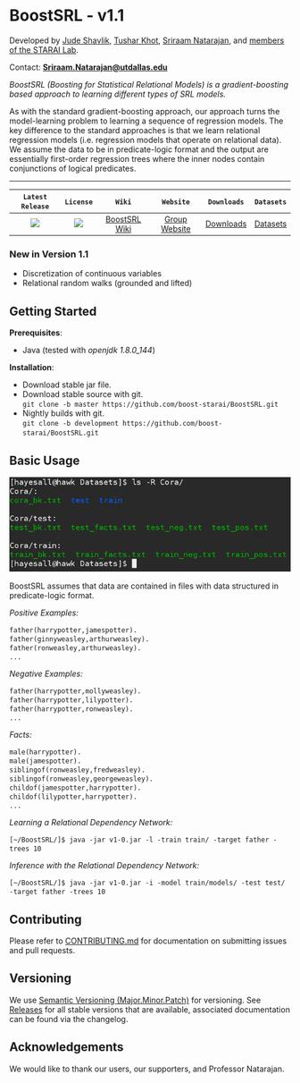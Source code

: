 # BoostSRL - v1.1

Developed by [Jude Shavlik](http://pages.cs.wisc.edu/~shavlik/), [Tushar Khot](http://pages.cs.wisc.edu/~tushar/), [Sriraam Natarajan](http://utdallas.edu/~sxn177430/), and [members of the STARAI Lab](http://www.indiana.edu/~iustarai/people.html).

Contact: **Sriraam.Natarajan@utdallas.edu**

*BoostSRL (Boosting for Statistical Relational Models) is a gradient-boosting based approach to learning different types of SRL models.*

As with the standard gradient-boosting approach, our approach turns the model-learning problem to learning a sequence of regression models. The key difference to the standard approaches is that we learn relational regression models (i.e. regression models that operate on relational data). We assume the data to be in predicate-logic format and the output are essentially first-order regression trees where the inner nodes contain conjunctions of logical predicates.

---

| `Latest Release` | `License` | `Wiki` | `Website` | `Downloads` | `Datasets` |
| :---: | :---: | :---: | :---: | :---: | :---: |
| [![][release img]][release] | [![][license img]][license] | [BoostSRL Wiki](Home) | [Group Website](http://indiana.edu/~iustarai/) | [Downloads](https://github.com/boost-starai/BoostSRL-Misc/tree/master/VersionHistory/Version1.0) | [Datasets](https://github.com/boost-starai/BoostSRL-Misc/tree/master/Datasets) |

### New in Version 1.1

* Discretization of continuous variables
* Relational random walks (grounded and lifted)

## Getting Started

**Prerequisites**:

* Java (tested with *openjdk 1.8.0_144*)

**Installation**:

* Download stable jar file.  
* Download stable source with git.  
  `git clone -b master https://github.com/boost-starai/BoostSRL.git`
* Nightly builds with git.  
  `git clone -b development https://github.com/boost-starai/BoostSRL.git`
  
## Basic Usage

<img src="https://raw.githubusercontent.com/boost-starai/BoostSRL-Misc/master/Images/basicFileStructure.png" alt="Basic file structure for the Cora dataset which BoostSRL assumes for most operations." width="558" display="block" margin="auto">

BoostSRL assumes that data are contained in files with data structured in predicate-logic format.

*Positive Examples:*

    father(harrypotter,jamespotter).
	father(ginnyweasley,arthurweasley).
	father(ronweasley,arthurweasley).
	...

*Negative Examples:*

	father(harrypotter,mollyweasley).
	father(harrypotter,lilypotter).
	father(harrypotter,ronweasley).
	...

*Facts:*

	male(harrypotter).
	male(jamespotter).
	siblingof(ronweasley,fredweasley).
	siblingof(ronweasley,georgeweasley).
	childof(jamespotter,harrypotter).
	childof(lilypotter,harrypotter).
	...

*Learning a Relational Dependency Network:*

    [~/BoostSRL/]$ java -jar v1-0.jar -l -train train/ -target father -trees 10

*Inference with the Relational Dependency Network:*

    [~/BoostSRL/]$ java -jar v1-0.jar -i -model train/models/ -test test/ -target father -trees 10


## Contributing

Please refer to [CONTRIBUTING.md](.github/CONTRIBUTING.md) for documentation on submitting issues and pull requests.

## Versioning

We use [Semantic Versioning (Major.Minor.Patch)](http://semver.org/) for versioning. See [Releases](https://github.com/boost-starai/BoostSRL/releases) for all stable versions that are available, associated documentation can be found via the changelog.

## Acknowledgements

We would like to thank our users, our supporters, and Professor Natarajan.

[license]:license.txt
[release]:https://github.com/boost-starai/BoostSRL/releases
[license img]:https://img.shields.io/github/license/boost-starai/BoostSRL.svg
[release img]:https://img.shields.io/github/tag/boost-starai/BoostSRL.svg
